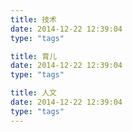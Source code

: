 ```yaml
---
title: 技术
date: 2014-12-22 12:39:04
type: "tags"

title: 育儿
date: 2014-12-22 12:39:04
type: "tags"

title: 人文
date: 2014-12-22 12:39:04
type: "tags"
---
```

